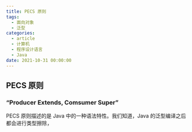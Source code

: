 ```yaml
---
title: PECS 原则
tags:
  - 面向对象
  - 泛型
categories:
  - article
  - 计算机
  - 程序设计语言
  - Java
date: 2021-10-31 00:00:00
---
```


## PECS 原则

### “Producer Extends, Comsumer Super”

PECS 原则描述的是 Java 中的一种语法特性。我们知道，Java 的泛型编译之后都会进行类型擦除，